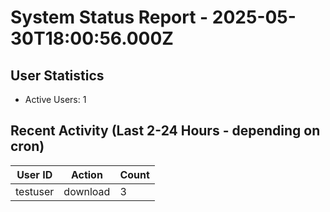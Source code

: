 # System Status Report - 2025-05-30T18:00:56.000Z

## User Statistics
- Active Users: 1

## Recent Activity (Last 2-24 Hours - depending on cron)
| User ID | Action | Count |
|---------|--------|-------|
| testuser | download | 3 |

